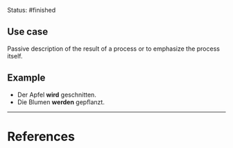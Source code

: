 Status: #finished 
## Use case
Passive description of the result of a process or to emphasize the process itself. 

## Example 
- Der Apfel **wird** geschnitten. 
- Die Blumen **werden** gepflanzt.






---
# References
